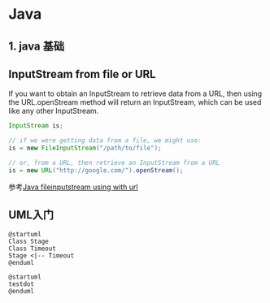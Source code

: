 # Java
## 1. java 基础
## InputStream from file or URL
If you want to obtain an InputStream to retrieve data from a URL, then using the URL.openStream method will return an InputStream, which can be used like any other InputStream.

```java
InputStream is;

// if we were getting data from a file, we might use:
is = new FileInputStream("/path/to/file");

// or, from a URL, then retrieve an InputStream from a URL
is = new URL("http://google.com/").openStream();
```
参考[Java fileinputstream using with url](https://stackoverflow.com/questions/5528388/java-fileinputstream-using-with-url)

## UML入门
```uml
@startuml
Class Stage
Class Timeout
Stage <|-- Timeout
@enduml
```

```uml
@startuml
testdot
@enduml
```

